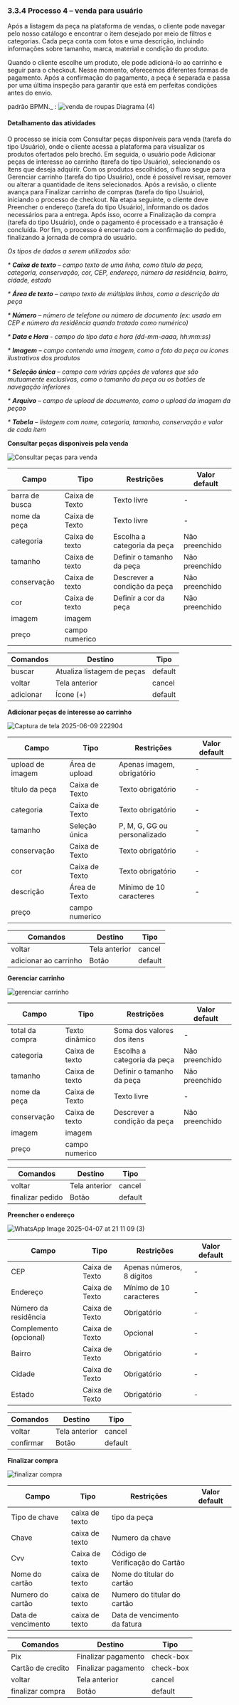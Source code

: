 ### 3.3.4 Processo 4 – venda para usuário

Após a listagem da peça na plataforma de vendas, o cliente pode navegar pelo nosso catálogo e encontrar o item desejado por meio de filtros e categorias. Cada peça conta com fotos e uma descrição, incluindo informações sobre tamanho, marca, material e condição do produto.

Quando o cliente escolhe um produto, ele pode adicioná-lo ao carrinho e seguir para o checkout. Nesse momento, oferecemos diferentes formas de pagamento. Após a confirmação do pagamento, a peça é separada e passa por uma última inspeção para garantir que está em perfeitas condições antes do envio.

padrão BPMN._ :
![venda de roupas Diagrama (4)](https://github.com/user-attachments/assets/6784c0f3-089d-40ac-aef7-c9f7e5dabf05)




#### Detalhamento das atividades

O processo se inicia com Consultar peças disponíveis para venda (tarefa do tipo Usuário), onde o cliente acessa a plataforma para visualizar os produtos ofertados pelo brechó. Em seguida, o usuário pode Adicionar peças de interesse ao carrinho (tarefa do tipo Usuário), selecionando os itens que deseja adquirir. Com os produtos escolhidos, o fluxo segue para Gerenciar carrinho (tarefa do tipo Usuário), onde é possível revisar, remover ou alterar a quantidade de itens selecionados. Após a revisão, o cliente avança para Finalizar carrinho de compras (tarefa do tipo Usuário), iniciando o processo de checkout. Na etapa seguinte, o cliente deve Preencher o endereço (tarefa do tipo Usuário), informando os dados necessários para a entrega. Após isso, ocorre a Finalização da compra (tarefa do tipo Usuário), onde o pagamento é processado e a transação é concluída. Por fim, o processo é encerrado com a confirmação do pedido, finalizando a jornada de compra do usuário.

_Os tipos de dados a serem utilizados são:_

_* **Caixa de texto** – campo texto de uma linha, como título da peça, categoria, conservação, cor, CEP, endereço, número da residência, bairro, cidade, estado_

 _* **Área de texto** – campo texto de múltiplas linhas, como a descrição da peça_
 
_* **Número** – número de telefone ou número de documento (ex: usado em CEP e número da residência quando tratado como numérico)_

 _* **Data e Hora** - campo do tipo data e hora (dd-mm-aaaa, hh:mm:ss)_
 
_* **Imagem** – campo contendo uma imagem, como a foto da peça ou ícones ilustrativos dos produtos_

_* **Seleção única**  – campo com várias opções de valores que são mutuamente exclusivas, como o tamanho da peça ou os botões de navegação inferiores_

_* **Arquivo** – campo de upload de documento, como o upload da imagem da peçao_

_* **Tabela** – listagem com nome, categoria, tamanho, conservação e valor de cada item_


**Consultar peças disponiveis pela venda**

![Consultar peças para venda](https://github.com/user-attachments/assets/d45d530e-7f49-4a5c-929d-385fd2ef2327)

| **Campo**         | **Tipo**          | **Restrições**                      | **Valor default** |
|------------------|------------------|-----------------------------------|-------------------|
| barra de busca    | Caixa de Texto    | Texto livre                        | -                 |
| nome da peça    | Caixa de Texto    | Texto livre                        | -                 |
|categoria	 | Caixa de texto	 |Escolha a categoria da peça  |	Não preenchido |
|tamanho	 |Caixa de texto	 |Definir o tamanho da peça	 | Não preenchido |
|conservação	 |Caixa de texto	 |Descrever a condição da peça	 | Não preenchido |
|cor	 |Caixa de texto	 | Definir a cor da peça	 | Não preenchido |
|imagem	 |imagem	 |  |  |
|preço |campo numerico |  |  |


| **Comandos**          | **Destino**                 | **Tipo**    |
|----------------------|----------------------------|-------------|
| buscar               | Atualiza listagem de peças | default     |
| voltar               | Tela anterior              | cancel      |
| adicionar   | Ícone (+)         | default               |

**Adicionar peças de interesse ao carrinho**

![Captura de tela 2025-06-09 222904](https://github.com/user-attachments/assets/fa5b8caf-aeba-4d82-8e54-f6a5dd02a7be)

| **Campo**             | **Tipo**         | **Restrições**                          | **Valor default** |
|----------------------|------------------|----------------------------------------|-------------------|
| upload de imagem      | Área de upload    | Apenas imagem, obrigatório              | -                 |
| título da peça        | Caixa de Texto    | Texto obrigatório                       | -                 |
| categoria             | Caixa de Texto    | Texto obrigatório                       | -                 |
| tamanho               | Seleção única     | P, M, G, GG ou personalizado            | -                 |
| conservação           | Caixa de Texto    | Texto obrigatório                       | -                 |
| cor                   | Caixa de Texto    | Texto obrigatório                       | -                 |
| descrição             | Área de Texto     | Mínimo de 10 caracteres                 | -                 |
  |preço |campo numerico |  |  |

| **Comandos**                   | **Destino**                 | **Tipo**    |
|-------------------------------|-----------------------------|-------------|
| voltar                        | Tela anterior               | cancel      |
| adicionar ao carrinho | Botão           | default                |

**Gerenciar carrinho**

![gerenciar carrinho](https://github.com/user-attachments/assets/95780d24-2095-4c4b-a6a3-4441b7894d1e)

| **Campo**                | **Tipo**         | **Restrições**                          | **Valor default** |
|--------------------------|------------------|----------------------------------------|-------------------|
| total da compra           | Texto dinâmico    | Soma dos valores dos itens             | -                 |
|categoria	 | Caixa de texto	 |Escolha a categoria da peça  |	Não preenchido |
|tamanho	 |Caixa de texto	 |Definir o tamanho da peça	 | Não preenchido |
| nome da peça    | Caixa de Texto    | Texto livre                        | -                 |
|conservação	 |Caixa de texto	 |Descrever a condição da peça	 | Não preenchido |
|imagem	 |imagem	 |  |  |
  |preço |campo numerico |  |  |



| **Comandos**                | **Destino**                  | **Tipo**    |
|----------------------------|------------------------------|-------------|
| voltar                      | Tela anterior                | cancel      |
| finalizar pedido    | Botão             |default                |

**Preencher o endereço**

![WhatsApp Image 2025-04-07 at 21 11 09 (3)](https://github.com/user-attachments/assets/e64cfa17-9226-4528-8735-4cb56ea9fd83)

| **Campo**                    | **Tipo**         | **Restrições**                                  | **Valor default** |
|-----------------------------|------------------|------------------------------------------------|-------------------|
| CEP                         | Caixa de Texto   | Apenas números, 8 dígitos                      | -                 |
| Endereço                    | Caixa de Texto   | Mínimo de 10 caracteres                         | -                 |
| Número da residência        | Caixa de Texto   | Obrigatório                                     | -                 |
| Complemento (opcional)      | Caixa de Texto   | Opcional                                        | -                 |
| Bairro                      | Caixa de Texto   | Obrigatório                                     | -                 |
| Cidade                      | Caixa de Texto   | Obrigatório                                     | -                 |
| Estado                      | Caixa de Texto   | Obrigatório                                     | -                 |



| **Comandos**              | **Destino**               | **Tipo**    |
|--------------------------|---------------------------|-------------|
| voltar                   | Tela anterior             | cancel      |
| confirmar             | Botão            | default            |

**Finalizar compra**

![finalizar compra](https://github.com/user-attachments/assets/cc4b20f1-63a1-400b-825d-74946342c886)

| **Campo**                        | **Tipo**              | **Restrições**                              | **Valor default** |
|-----------------------------------|-----------------------|--------------------------------------------|-------------------|
|Tipo de chave |caixa de texto |tipo da peça | |
|Chave|caixa de texto | Numero da chave | |
|Cvv |Caixa de texto | Código de Verificação do Cartão  | |
|Nome do cartão |caixa de texto | Nome do titular do cartão | |
|Numero do cartão |caixa de texto |Numero do titular do cartão | |
|Data de vencimento|caixa de texto | Data de vencimento da fatura| |


| **Comandos**                      | **Destino**                 | **Tipo**    |
|------------------------------------|-----------------------------|-------------|
| Pix                          | Finalizar pagamento               | check-box      |
| Cartão de credito         | Finalizar pagamento                 |  check-box        |
| voltar                             | Tela anterior               | cancel      |
| finalizar compra            | Botão                 |         default          |
